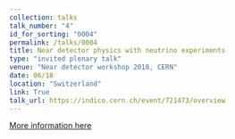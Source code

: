 ```yaml
---
collection: talks
talk_number: "4"
id_for_sorting: "0004"
permalink: /talks/0004
title: Near detector physics with neutrino experiments 
type: "invited plenary talk"
venue: "Near detector workshop 2018, CERN"
date: 06/18
location: "Switzerland"
link: True 
talk_url: https://indico.cern.ch/event/721473/overview 
---
```


[More information here](https://indico.cern.ch/event/721473/overview)
